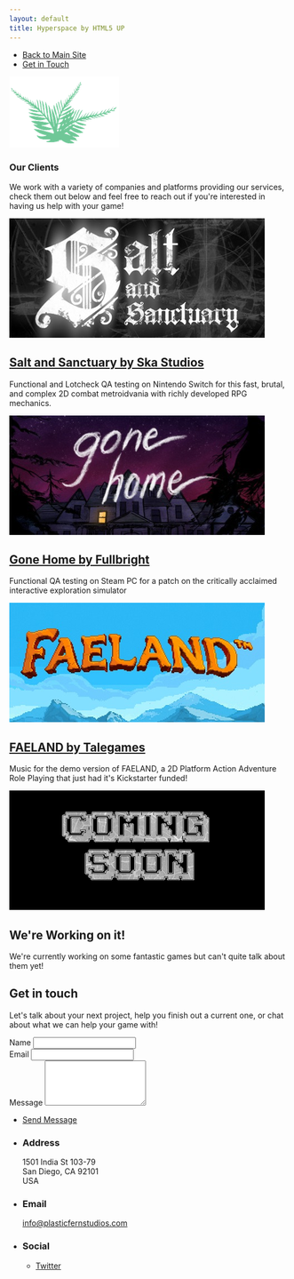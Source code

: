 ```yaml
---
layout: default
title: Hyperspace by HTML5 UP
---
```


<!-- Sidebar -->
<section id="sidebar">
	<div class="inner">
		<nav>
			<ul>
				<li><a href="http://www.plasticfernstudios.com">Back to Main Site</a></li>
				<li><a href="#three">Get in Touch</a></li>
			</ul>
		</nav>
	</div>
</section>

<!-- Wrapper -->
<div id="wrapper">

<!-- One -->
<section id="one" class="wrapper style2 spotlights">
	<section>
		<div class="content">
			<div class="inner">
				<a><img src="images/logo.png" alt="plastic fern studios logo" data-position="center center" /></a>
				<h1>Our Clients</h1>
				<p>We work with a variety of companies and platforms providing our services, check them out below and feel free to reach out if you're interested in having us help with your game!</p>
			</div>
		</div>
	</section>
	<section>
		<a><img src="images/Salt.jpg" alt="" data-position="center center" /></a>
		<div class="content">
			<div class="inner">
				<a href="https://www.nintendo.com/games/detail/salt-and-sanctuary-switch"><h2>Salt and Sanctuary by Ska Studios</h2></a>
				<p>Functional and Lotcheck QA testing on Nintendo Switch for this fast, brutal, and complex 2D combat metroidvania with richly developed RPG mechanics.</p>
			</div>
		</div>
	</section>
	<section>
		<a><img src="images/gonehome.jpg" alt="" data-position="25% 25%" /></a>
		<div class="content">
			<div class="inner">
				<a href="https://gonehome.game/"><h2>Gone Home by Fullbright</h2></a>
				<p>Functional QA testing on Steam PC for a patch on the critically acclaimed interactive exploration simulator</p>
			</div>
		</div>
	</section>
	<section>
		<a><img src="images/faeland.jpg" alt="" data-position="25% 25%" /></a>
		<div class="content">
			<div class="inner">
				<a href="http://www.talegames.com"><h2>FAELAND by Talegames</h2></a>
				<p>Music for the demo version of FAELAND, a 2D Platform Action Adventure Role Playing that just had it's Kickstarter funded!</p>
			</div>
		</div>
	</section>
	<section>
		<a><img src="images/Soon.png" alt="" data-position="25% 25%" /></a>
		<div class="content">
			<div class="inner">
				<h2>We're Working on it!</h2>
				<p>We're currently working on some fantastic games but can't quite talk about them yet!</p>
			</div>
		</div>
	</section>
</section>


<!-- Three -->
<section id="three" class="wrapper style1 fade-up">
	<div class="inner">
		<h2>Get in touch</h2>
		<p>Let's talk about your next project, help you finish out a current one, or chat about what we can help your game with!</p>
		<div class="split style1">
			<section>
				<form method="post" action="https://formspree.io/info@plasticfernstudios.com">
					<div class="field half first">
						<label for="name">Name</label>
						<input type="text" name="name" id="name" />
					</div>
					<div class="field half">
						<label for="email">Email</label>
						<input type="text" name="email" id="email" />
					</div>
					<div class="field">
						<label for="message">Message</label>
						<textarea name="message" id="message" rows="5"></textarea>
					</div>
					<ul class="actions">
						<li><a href="" class="button submit">Send Message</a></li>
					</ul>
				</form>
			</section>
			<section>
				<ul class="contact">
					<li>
						<h3>Address</h3>
						<span>1501 India St 103-79<br />
						San Diego, CA 92101<br />
						USA</span>
					</li>
					<li>
						<h3>Email</h3>
						<a href="mailto:info@plasticfernstudios.com">info@plasticfernstudios.com</a>
					</li>
					<li>
						<h3>Social</h3>
						<ul class="icons">
							<li><a href="https://www.twitter.com/jaymfernandes" class="fa-twitter"><span class="label">Twitter</span></a></li>
						</ul>
					</li>
				</ul>
			</section>
		</div>
	</div>
</section>

</div>

